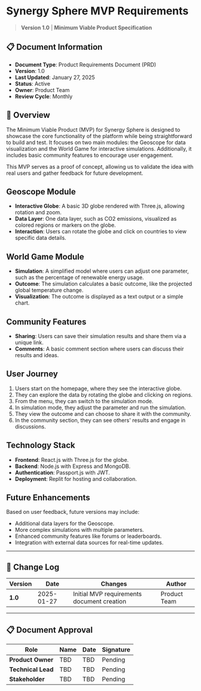 
# Synergy Sphere MVP Requirements

> **Version 1.0** | **Minimum Viable Product Specification**

## 📋 Document Information

- **Document Type**: Product Requirements Document (PRD)
- **Version**: 1.0
- **Last Updated**: January 27, 2025
- **Status**: Active
- **Owner**: Product Team
- **Review Cycle**: Monthly

## 📖 Overview

The Minimum Viable Product (MVP) for Synergy Sphere is designed to showcase the core functionality of the platform while being straightforward to build and test. It focuses on two main modules: the Geoscope for data visualization and the World Game for interactive simulations. Additionally, it includes basic community features to encourage user engagement.

This MVP serves as a proof of concept, allowing us to validate the idea with real users and gather feedback for future development.

## Geoscope Module

- **Interactive Globe**: A basic 3D globe rendered with Three.js, allowing rotation and zoom.
- **Data Layer**: One data layer, such as CO2 emissions, visualized as colored regions or markers on the globe.
- **Interaction**: Users can rotate the globe and click on countries to view specific data details.

## World Game Module

- **Simulation**: A simplified model where users can adjust one parameter, such as the percentage of renewable energy usage.
- **Outcome**: The simulation calculates a basic outcome, like the projected global temperature change.
- **Visualization**: The outcome is displayed as a text output or a simple chart.

## Community Features

- **Sharing**: Users can save their simulation results and share them via a unique link.
- **Comments**: A basic comment section where users can discuss their results and ideas.

## User Journey

1. Users start on the homepage, where they see the interactive globe.
2. They can explore the data by rotating the globe and clicking on regions.
3. From the menu, they can switch to the simulation mode.
4. In simulation mode, they adjust the parameter and run the simulation.
5. They view the outcome and can choose to share it with the community.
6. In the community section, they can see others' results and engage in discussions.

## Technology Stack

- **Frontend**: React.js with Three.js for the globe.
- **Backend**: Node.js with Express and MongoDB.
- **Authentication**: Passport.js with JWT.
- **Deployment**: Replit for hosting and collaboration.

## Future Enhancements

Based on user feedback, future versions may include:
- Additional data layers for the Geoscope.
- More complex simulations with multiple parameters.
- Enhanced community features like forums or leaderboards.
- Integration with external data sources for real-time updates.

---

## 📝 Change Log

| **Version** | **Date** | **Changes** | **Author** |
|-------------|----------|-------------|------------|
| **1.0** | 2025-01-27 | Initial MVP requirements document creation | Product Team |

---

## 📋 Document Approval

| **Role** | **Name** | **Date** | **Signature** |
|----------|----------|----------|---------------|
| **Product Owner** | TBD | TBD | Pending |
| **Technical Lead** | TBD | TBD | Pending |
| **Stakeholder** | TBD | TBD | Pending |
